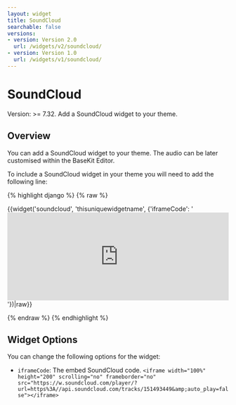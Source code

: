 ```yaml
---
layout: widget
title: SoundCloud
searchable: false
versions:
- version: Version 2.0
  url: /widgets/v2/soundcloud/
- version: Version 1.0
  url: /widgets/v1/soundcloud/
---
```


# SoundCloud

Version: >= 7.32. Add a SoundCloud widget to your theme.

## Overview

You can add a SoundCloud widget to your theme. The audio can be later customised within the BaseKit Editor.

To include a SoundCloud widget in your theme you will need to add the following line:

{% highlight django %}
{% raw %}

  {{widget('soundcloud', 'thisuniquewidgetname', {'iframeCode': '<iframe width="100%" height="200" scrolling="no" frameborder="no" src="https://w.soundcloud.com/player/?url=https%3A//api.soundcloud.com/tracks/151493449&amp;auto_play=false"></iframe>'})|raw}}

{% endraw %}
{% endhighlight %}

## Widget Options

You can change the following options for the widget:

* ```iframeCode```: The embed SoundCloud code.
  ```<iframe width="100%" height="200" scrolling="no" frameborder="no" src="https://w.soundcloud.com/player/?url=https%3A//api.soundcloud.com/tracks/151493449&amp;auto_play=false"></iframe>```
